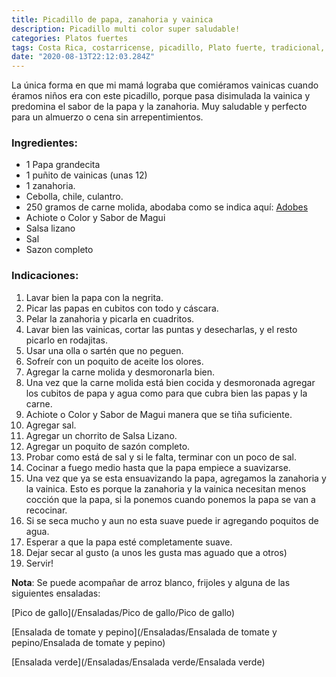 ```yaml
---
title: Picadillo de papa, zanahoria y vainica
description: Picadillo multi color super saludable!
categories: Platos fuertes
tags: Costa Rica, costarricense, picadillo, Plato fuerte, tradicional, zanahoria, vainica, papa
date: "2020-08-13T22:12:03.284Z"
---
```

La única forma en que mi mamá lograba que comiéramos vainicas cuando éramos niños era con este picadillo, porque pasa disimulada la vainica y predomina el sabor de la papa y la zanahoria. Muy saludable y perfecto para un almuerzo o cena sin arrepentimientos.

### Ingredientes:

- 1 Papa grandecita
- 1 puñito de vainicas (unas 12)
- 1 zanahoria.
- Cebolla, chile, culantro.
- 250 gramos de carne molida, abodaba como se indica aquí: [Adobes](/Adobes/Adobes/)
- Achiote o Color y Sabor de Magui
- Salsa lizano
- Sal
- Sazon completo

### Indicaciones:

1. Lavar bien la papa con la negrita.
2. Picar las papas en cubitos con todo y cáscara.
3. Pelar la zanahoria y picarla en cuadritos.
4. Lavar bien las vainicas, cortar las puntas y desecharlas, y el resto picarlo en rodajitas.
5. Usar una olla o sartén que no peguen.
6. Sofreír con un poquito de aceite los olores.
7. Agregar la carne molida y desmoronarla bien.
8. Una vez que la carne molida está bien cocida y desmoronada agregar los cubitos de papa y agua como para que cubra bien las papas y la carne.
9. Achiote o Color y Sabor de Magui manera que se tiña suficiente.
10. Agregar sal.
11. Agregar un chorrito de Salsa Lizano.
12. Agregar un poquito de sazón completo.
13. Probar como está de sal y si le falta, terminar con un poco de sal.
14. Cocinar a fuego medio hasta que la papa empiece a suavizarse.
15. Una vez que ya se esta ensuavizando la papa, agregamos la zanahoria y la vainica. Esto es porque la zanahoria y la vainica necesitan menos cocción que la papa, si la ponemos cuando ponemos la papa se van a  recocinar.
16. Si se seca mucho y aun no esta suave puede ir agregando poquitos de agua.
17. Esperar a que la papa esté completamente suave.
18. Dejar secar al gusto (a unos les gusta mas aguado que a otros)
19. Servir!

**Nota**: Se puede acompañar de arroz blanco, frijoles y alguna de las siguientes ensaladas:

[Pico de gallo](/Ensaladas/Pico de gallo/Pico de gallo)

[Ensalada de tomate y pepino](/Ensaladas/Ensalada de tomate y pepino/Ensalada de tomate y pepino)

[Ensalada verde](/Ensaladas/Ensalada verde/Ensalada verde)



